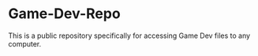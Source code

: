 # Game-Dev-Repo
This is a public repository specifically for accessing Game Dev files to any computer.
